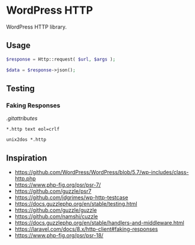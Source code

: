 # WordPress HTTP

WordPress HTTP library.

## Usage

```php
$response = Http::request( $url, $args );

$data = $response->json();
```

## Testing

### Faking Responses

*.gitattributes*

```
*.http text eol=crlf
```

```
unix2dos *.http
```

## Inspiration

- https://github.com/WordPress/WordPress/blob/5.7/wp-includes/class-http.php
- https://www.php-fig.org/psr/psr-7/
- https://github.com/guzzle/psr7
- https://github.com/jdgrimes/wp-http-testcase
- https://docs.guzzlephp.org/en/stable/testing.html
- https://github.com/guzzle/guzzle
- https://github.com/namshi/cuzzle
- https://docs.guzzlephp.org/en/stable/handlers-and-middleware.html
- https://laravel.com/docs/8.x/http-client#faking-responses
- https://www.php-fig.org/psr/psr-18/
